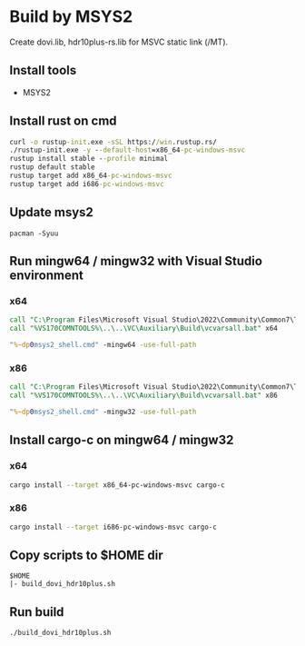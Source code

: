 ﻿# Build by MSYS2

Create dovi.lib, hdr10plus-rs.lib for MSVC static link (/MT).

## Install tools
- MSYS2

## Install rust on cmd

```bat
curl -o rustup-init.exe -sSL https://win.rustup.rs/
./rustup-init.exe -y --default-host=x86_64-pc-windows-msvc
rustup install stable --profile minimal
rustup default stable
rustup target add x86_64-pc-windows-msvc
rustup target add i686-pc-windows-msvc
```

## Update msys2
```
pacman -Syuu
```

## Run mingw64 / mingw32 with Visual Studio environment

### x64

```bat
call "C:\Program Files\Microsoft Visual Studio\2022\Community\Common7\Tools\VsDevCmd.bat"
call "%VS170COMNTOOLS%\..\..\VC\Auxiliary\Build\vcvarsall.bat" x64

"%~dp0msys2_shell.cmd" -mingw64 -use-full-path
```

### x86

```bat
call "C:\Program Files\Microsoft Visual Studio\2022\Community\Common7\Tools\VsDevCmd.bat"
call "%VS170COMNTOOLS%\..\..\VC\Auxiliary\Build\vcvarsall.bat" x86

"%~dp0msys2_shell.cmd" -mingw32 -use-full-path
```

## Install cargo-c on mingw64 / mingw32

### x64

```sh
cargo install --target x86_64-pc-windows-msvc cargo-c
```

### x86

```sh
cargo install --target i686-pc-windows-msvc cargo-c
```

## Copy scripts to $HOME dir
```
$HOME
|- build_dovi_hdr10plus.sh
```

## Run build
```sh
./build_dovi_hdr10plus.sh
```